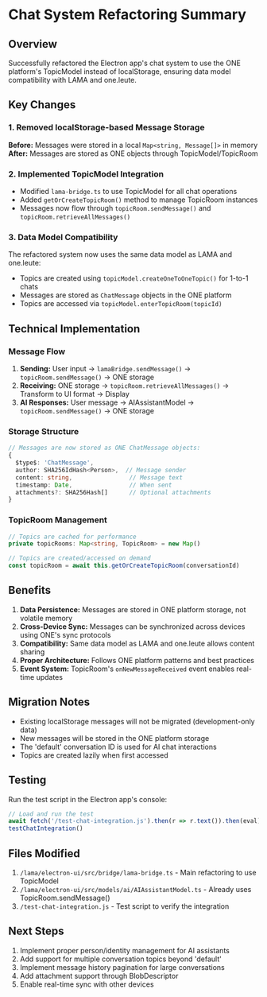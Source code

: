 # Chat System Refactoring Summary

## Overview
Successfully refactored the Electron app's chat system to use the ONE platform's TopicModel instead of localStorage, ensuring data model compatibility with LAMA and one.leute.

## Key Changes

### 1. Removed localStorage-based Message Storage
**Before:** Messages were stored in a local `Map<string, Message[]>` in memory
**After:** Messages are stored as ONE objects through TopicModel/TopicRoom

### 2. Implemented TopicModel Integration
- Modified `lama-bridge.ts` to use TopicModel for all chat operations
- Added `getOrCreateTopicRoom()` method to manage TopicRoom instances
- Messages now flow through `topicRoom.sendMessage()` and `topicRoom.retrieveAllMessages()`

### 3. Data Model Compatibility
The refactored system now uses the same data model as LAMA and one.leute:
- Topics are created using `topicModel.createOneToOneTopic()` for 1-to-1 chats
- Messages are stored as `ChatMessage` objects in the ONE platform
- Topics are accessed via `topicModel.enterTopicRoom(topicId)`

## Technical Implementation

### Message Flow
1. **Sending:** User input → `lamaBridge.sendMessage()` → `topicRoom.sendMessage()` → ONE storage
2. **Receiving:** ONE storage → `topicRoom.retrieveAllMessages()` → Transform to UI format → Display
3. **AI Responses:** User message → AIAssistantModel → `topicRoom.sendMessage()` → ONE storage

### Storage Structure
```typescript
// Messages are now stored as ONE ChatMessage objects:
{
  $type$: 'ChatMessage',
  author: SHA256IdHash<Person>,  // Message sender
  content: string,                // Message text
  timestamp: Date,                // When sent
  attachments?: SHA256Hash[]      // Optional attachments
}
```

### TopicRoom Management
```typescript
// Topics are cached for performance
private topicRooms: Map<string, TopicRoom> = new Map()

// Topics are created/accessed on demand
const topicRoom = await this.getOrCreateTopicRoom(conversationId)
```

## Benefits

1. **Data Persistence:** Messages are stored in ONE platform storage, not volatile memory
2. **Cross-Device Sync:** Messages can be synchronized across devices using ONE's sync protocols
3. **Compatibility:** Same data model as LAMA and one.leute allows content sharing
4. **Proper Architecture:** Follows ONE platform patterns and best practices
5. **Event System:** TopicRoom's `onNewMessageReceived` event enables real-time updates

## Migration Notes

- Existing localStorage messages will not be migrated (development-only data)
- New messages will be stored in the ONE platform storage
- The 'default' conversation ID is used for AI chat interactions
- Topics are created lazily when first accessed

## Testing

Run the test script in the Electron app's console:
```javascript
// Load and run the test
await fetch('/test-chat-integration.js').then(r => r.text()).then(eval)
testChatIntegration()
```

## Files Modified

1. `/lama/electron-ui/src/bridge/lama-bridge.ts` - Main refactoring to use TopicModel
2. `/lama/electron-ui/src/models/ai/AIAssistantModel.ts` - Already uses TopicRoom.sendMessage()
3. `/test-chat-integration.js` - Test script to verify the integration

## Next Steps

1. Implement proper person/identity management for AI assistants
2. Add support for multiple conversation topics beyond 'default'
3. Implement message history pagination for large conversations
4. Add attachment support through BlobDescriptor
5. Enable real-time sync with other devices